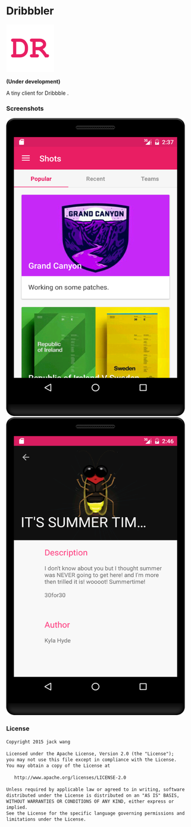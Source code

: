# Dribbbler

<img src="screenshots/ic_launcher.png" width="128" height="128" />

**(Under development)** 

A tiny client for Dribbble . 

### Screenshots

<img src="screenshots/device-2016-06-14-103907.png" width="480" height="800" />   

<img src="screenshots/device-2016-06-14-104656.png"  width="480" height="800"/>

### License
```
Copyright 2015 jack wang

Licensed under the Apache License, Version 2.0 (the "License");
you may not use this file except in compliance with the License.
You may obtain a copy of the License at

   http://www.apache.org/licenses/LICENSE-2.0

Unless required by applicable law or agreed to in writing, software
distributed under the License is distributed on an "AS IS" BASIS,
WITHOUT WARRANTIES OR CONDITIONS OF ANY KIND, either express or implied.
See the License for the specific language governing permissions and
limitations under the License.
```
